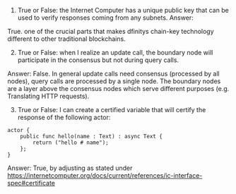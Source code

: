 1. True or False: the Internet Computer has a unique public key that can be used to verify responses coming from any subnets.
Answer: 

True. one of the crucial parts that makes dfinitys chain-key technology different to other traditional blockchains.  

2. True or False: when I realize an update call, the boundary node will participate in the consensus but not during query calls.

Answer:
False. In general update calls need consensus (processed by all nodes), query calls are processed by a single node. The boundary nodes are a layer above the consensus nodes which serve different purposes (e.g. Translating HTTP requests).

3. True or False: I can create a certified variable that will certify the response of the following actor:
```
actor {
    public func hello(name : Text) : async Text {
        return ("hello # name");
    };
}
```
Answer: 
True, by adjusting as stated under https://internetcomputer.org/docs/current/references/ic-interface-spec#certificate